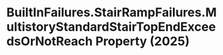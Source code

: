 # BuiltInFailures.StairRampFailures.MultistoryStandardStairTopEndExceedsOrNotReach Property (2025)

﻿